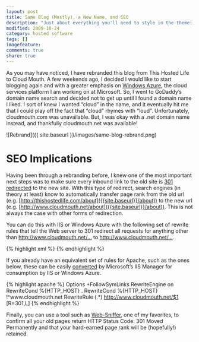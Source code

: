 ```yaml
---
layout: post
title: Same Blog (Mostly), a New Name, and SEO
description: "Just about everything you'll need to style in the theme: headings, paragraphs, blockquotes, tables, code blocks, and more."
modified: 2009-10-24
category: hosted software
tags: []
imagefeature:
comments: true
share: true
---
```

As you may have noticed, I have rebranded this blog from This Hosted Life to Cloud Mouth. A few weekends ago, I decided I would like to start blogging again and with a greater emphasis on [Windows Azure](http://azure.com), the cloud services platform I am working on at Microsoft. So, I went to GoDaddy’s domain name search and decided not to get up until I found a domain name I liked. I sort of knew I wanted “cloud” in the name, and it eventually hit me that I could play off the fact that “cloud” rhymes with “loud”. Unfortunately, cloudmouth.com was unavailable. But, I was okay with a .net domain name instead, and thankfully cloudmouth.net was available!

![Rebrand]({{ site.baseurl }}/images/same-blog-rebrand.png)

# SEO Implications
Having been through a rebranding before, I knew one of the most important next steps was to make sure every inbound link to the old site is [301 redirected](http://en.wikipedia.org/wiki/HTTP_301) to the new site. With this type of redirect, search engines (in theory at least) know to automatically transfer page rank from the old url (e.g. [http://thishostedlife.com/about]({{site.baseurl}}/about)) to the new url (e.g. [http://www.cloudmouth.net/about]({{site.baseurl}}/about)). This is not always the case with other forms of redirection.

You can do this with IIS or Windows Azure with the following set of rewrite rules that tell the Web server to 301 redirect all requests for anything other than http://www.cloudmouth.net/… to http://www.cloudmouth.net/….

{% highlight xml %}
<rewrite>
  <rules>
    <rule name="Imported Rule 1" stopProcessing="true">
      <match url="(.*)" ignoreCase="false" />
      <conditions logicalGrouping="MatchAll">
        <add input="{HTTP_HOST}" pattern="" ignoreCase="false" />
        <add input="{HTTP_HOST}" negate="true" pattern="^www\.cloudmouth\.net" ignoreCase="false" />
      </conditions>
      <action type="Redirect" url="http://www.cloudmouth.net/{R:1}" redirectType="Permanent" />
    </rule>
  </rules>
</rewrite>
{% endhighlight %}

If you already have an equivalent set of rules for Apache, such as the ones below, these can be easily [converted](http://learn.iis.net/page.aspx/470/importing-apache-modrewrite-rules/) by Microsoft’s IIS Manager for consumption by IIS or Windows Azure.

{% highlight apache %}
<IfModule mod_rewrite.c>
Options +FollowSymLinks
RewriteEngine on
RewriteCond %{HTTP_HOST} .
RewriteCond %{HTTP_HOST} !^www\.cloudmouth\.net
RewriteRule (.*) http://www.cloudmouth.net/$1 [R=301,L]
</IfModule>
{% endhighlight %}

Finally, you can use a tool such as [Web-Sniffer](http://web-sniffer.net), one of my favorites, to confirm all your old pages return HTTP Status Code: 301 Moved Permanently and that your hard-earned page rank will be (hopefully!) retained.